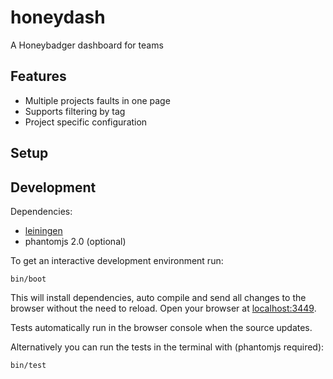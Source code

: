 # honeydash

A Honeybadger dashboard for teams

## Features

- Multiple projects faults in one page
- Supports filtering by tag
- Project specific configuration

## Setup

## Development

Dependencies:

- [leiningen](http://leiningen.org/)
- phantomjs 2.0 (optional)

To get an interactive development environment run:

```
bin/boot
```

This will install dependencies, auto compile and send all changes to the browser
without the need to reload.
Open your browser at [localhost:3449](http://localhost:3449/).

Tests automatically run in the browser console when the source updates.

Alternatively you can run the tests in the terminal with (phantomjs required):

```
bin/test
```
